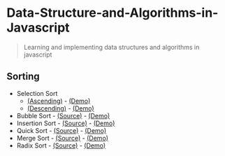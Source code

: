 # Data-Structure-and-Algorithms-in-Javascript
> Learning and implementing data structures and algorithms in javascript

## Sorting
* Selection Sort
  *  [(Ascending)](sorting/SelectionSort-Ascending.js) -
  [(Demo)](https://jsbin.com/sijomux/edit?js,console)
  * [(Descending)](sorting/SelectionSort-Descending.js) -
  [(Demo)](https://jsbin.com/lujoze/edit?js,console)
* Bubble Sort - 
  [(Source)]() -
  [(Demo)]()
* Insertion Sort - 
  [(Source)]() -
  [(Demo)]()
* Quick Sort - 
  [(Source)]() -
  [(Demo)]()
* Merge Sort - 
  [(Source)]() -
  [(Demo)]()
* Radix Sort - 
  [(Source)]() -
  [(Demo)]()
